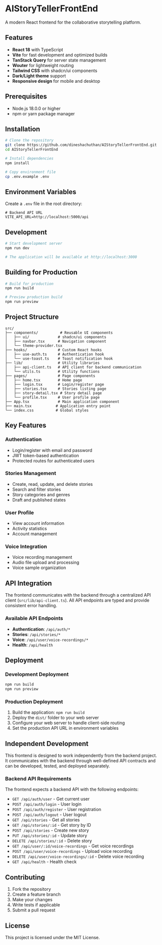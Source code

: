 # AIStoryTellerFrontEnd

A modern React frontend for the collaborative storytelling platform.

## Features

- **React 18** with TypeScript
- **Vite** for fast development and optimized builds
- **TanStack Query** for server state management
- **Wouter** for lightweight routing
- **Tailwind CSS** with shadcn/ui components
- **Dark/Light theme** support
- **Responsive design** for mobile and desktop

## Prerequisites

- Node.js 18.0.0 or higher
- npm or yarn package manager

## Installation

```bash
# Clone the repository
git clone https://github.com/dineshachuthan/AIStoryTellerFrontEnd.git
cd AIStoryTellerFrontEnd

# Install dependencies
npm install

# Copy environment file
cp .env.example .env
```

## Environment Variables

Create a `.env` file in the root directory:

```env
# Backend API URL
VITE_API_URL=http://localhost:5000/api
```

## Development

```bash
# Start development server
npm run dev

# The application will be available at http://localhost:3000
```

## Building for Production

```bash
# Build for production
npm run build

# Preview production build
npm run preview
```

## Project Structure

```
src/
├── components/          # Reusable UI components
│   ├── ui/             # shadcn/ui components
│   ├── navbar.tsx      # Navigation component
│   └── theme-provider.tsx
├── hooks/              # Custom React hooks
│   ├── use-auth.ts     # Authentication hook
│   └── use-toast.ts    # Toast notification hook
├── lib/                # Utility libraries
│   ├── api-client.ts   # API client for backend communication
│   └── utils.ts        # Utility functions
├── pages/              # Page components
│   ├── home.tsx        # Home page
│   ├── login.tsx       # Login/register page
│   ├── stories.tsx     # Stories listing page
│   ├── story-detail.tsx # Story detail page
│   └── profile.tsx     # User profile page
├── App.tsx             # Main application component
├── main.tsx           # Application entry point
└── index.css          # Global styles
```

## Key Features

### Authentication
- Login/register with email and password
- JWT token-based authentication
- Protected routes for authenticated users

### Stories Management
- Create, read, update, and delete stories
- Search and filter stories
- Story categories and genres
- Draft and published states

### User Profile
- View account information
- Activity statistics
- Account management

### Voice Integration
- Voice recording management
- Audio file upload and processing
- Voice sample organization

## API Integration

The frontend communicates with the backend through a centralized API client (`src/lib/api-client.ts`). All API endpoints are typed and provide consistent error handling.

### Available API Endpoints

- **Authentication**: `/api/auth/*`
- **Stories**: `/api/stories/*`
- **Voice**: `/api/user/voice-recordings/*`
- **Health**: `/api/health`

## Deployment

### Development Deployment
```bash
npm run build
npm run preview
```

### Production Deployment
1. Build the application: `npm run build`
2. Deploy the `dist/` folder to your web server
3. Configure your web server to handle client-side routing
4. Set the production API URL in environment variables

## Independent Development

This frontend is designed to work independently from the backend project. It communicates with the backend through well-defined API contracts and can be developed, tested, and deployed separately.

### Backend API Requirements

The frontend expects a backend API with the following endpoints:

- `GET /api/auth/user` - Get current user
- `POST /api/auth/login` - User login
- `POST /api/auth/register` - User registration
- `POST /api/auth/logout` - User logout
- `GET /api/stories` - Get all stories
- `GET /api/stories/:id` - Get story by ID
- `POST /api/stories` - Create new story
- `PUT /api/stories/:id` - Update story
- `DELETE /api/stories/:id` - Delete story
- `GET /api/user/:id/voice-recordings` - Get voice recordings
- `POST /api/user/voice-recordings` - Upload voice recording
- `DELETE /api/user/voice-recordings/:id` - Delete voice recording
- `GET /api/health` - Health check

## Contributing

1. Fork the repository
2. Create a feature branch
3. Make your changes
4. Write tests if applicable
5. Submit a pull request

## License

This project is licensed under the MIT License.